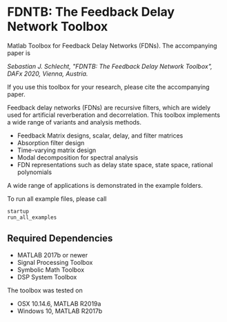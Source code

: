 # FDNTB: The Feedback Delay Network Toolbox
Matlab Toolbox for Feedback Delay Networks (FDNs). The accompanying paper is

*Sebastian J. Schlecht, "FDNTB: The Feedback Delay Network Toolbox", DAFx 2020, Vienna, Austria.*

If you use this toolbox for your research, please cite the accompanying paper.

Feedback delay networks (FDNs) are recursive filters, which are widely used for artificial reverberation and decorrelation. This toolbox implements a wide range of variants and analysis methods.

* Feedback Matrix designs, scalar, delay, and filter matrices
* Absorption filter design
* Time-varying matrix design
* Modal decomposition for spectral analysis
* FDN representations such as delay state space, state space, rational polynomials  

A wide range of applications is demonstrated in the example folders.

To run all example files, please call 

```
startup
run_all_examples
```

## Required Dependencies

* MATLAB 2017b or newer
* Signal Processing Toolbox
* Symbolic Math Toolbox
* DSP System Toolbox

The toolbox was tested on
* OSX 10.14.6, MATLAB R2019a
* Windows 10, MATLAB R2017b 
